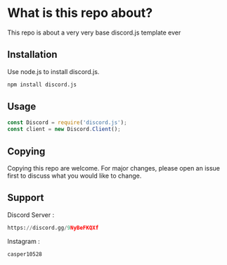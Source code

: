 # What is this repo about?

This repo is about a very very base discord.js template ever

## Installation

Use node.js to install discord.js.

```bash
npm install discord.js
```

## Usage

```node.js
const Discord = require('discord.js');
const client = new Discord.Client();
```

## Copying 
Copying this repo are welcome. For major changes, please open an issue first to discuss what you would like to change.

## Support
Discord Server : 
```python
https://discord.gg/9NyBeFKQXf
```
Instagram : 
``` python
casper10528
```
